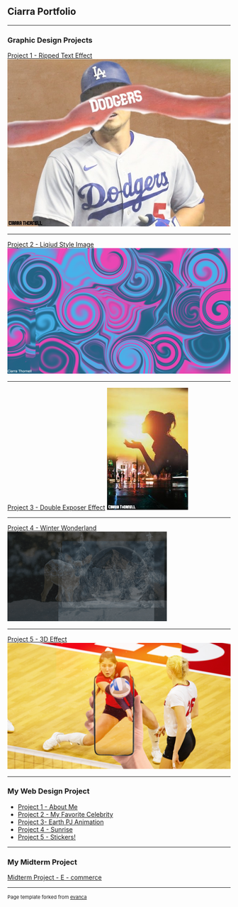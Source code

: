 ## Ciarra Portfolio

---

### Graphic Design Projects

[Project 1 - Ripped Text Effect](/sample_page)
<img src="images/corey-seager-1.jpg?raw=true"/>

---
[Project 2 - Liqiud Style Image](/pdf/sample_presentation.pdf)
<img src="images/pink and blue 2.png?raw=true"/>

---
[Project 3 - Double Exposer Effect](http://example.com/)
<img src="images/double exposure effect.jpg?raw=true"/>

---
[Project 4 - Winter Wonderland](/sample_page)
<img src="images/winter wonderland.gif?raw=true"/>

---
[Project 5 - 3D Effect](/sample_page)
<img src="images/Volleyball with Phone.png?raw=true"/>


---


### My Web Design Project

- [Project 1 - About Me](https://trinket.io/html/d88118bd14)
- [Project 2 - My Favorite Celebrity](https://trinket.io/html/eed9d02f3b)
- [Project 3- Earth PJ Animation](https://trinket.io/html/566c56b707)
- [Project 4 - Sunrise](https://trinket.io/html/4401d31ddc)
- [Project 5 - Stickers!](https://trinket.io/html/6e7c4fbaaf)

---
### My Midterm Project
[ Midterm Project - E - commerce](https://energize-poeticize-enjoys.w3spaces.com)




---
<p style="font-size:11px">Page template forked from <a href="https://github.com/evanca/quick-portfolio">evanca</a></p>
<!-- Remove above link if you don't want to attibute -->
